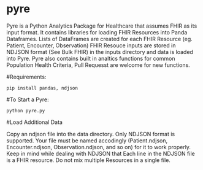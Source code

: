 # pyre
Pyre is a Python Analytics Package for Healthcare that assumes FHIR as its input format.  It contains libraries for loading FHIR Resources into Panda Dataframes.
Lists of DataFrames are created for each FHIR Resource (eg. Patient, Encounter, Observation)
FHIR Resouce inputs are stored in NDJSON format (See Bulk FHIR) in the inputs directory and data is loaded into Pyre.
Pyre also contains built in analtics functions for common Population Health Criteria,  Pull Requesst are welcome for new functions.

#Requirements:

```pip install pandas, ndjson```

#To Start a Pyre:

```python pyre.py```

#Load Additional Data

Copy an ndjson file into the data directory.  Only NDJSON format is supported.  Your file must be named accodingly (Patient.ndjson, Encounter.ndjson, Observation.ndjson, and so on) for it to work properly.
Keep in mind while dealing with NDJSON that Each line in the NDJSON file is a FHIR resource.  Do not mix multiple Resources in a single file.

